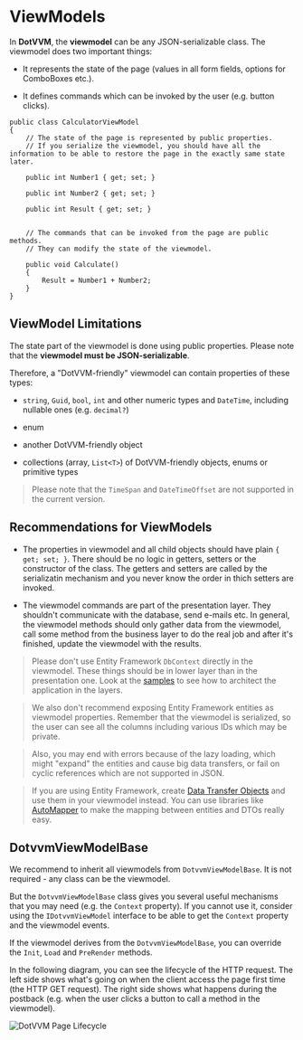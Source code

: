 # ViewModels

In **DotVVM**, the **viewmodel** can be any JSON-serializable class. The viewmodel does two important things:

+ It represents the state of the page (values in all form fields, options for ComboBoxes etc.).

+ It defines commands which can be invoked by the user (e.g. button clicks). 

```CSHARP
public class CalculatorViewModel 
{
    // The state of the page is represented by public properties.
    // If you serialize the viewmodel, you should have all the information to be able to restore the page in the exactly same state later.

    public int Number1 { get; set; }

    public int Number2 { get; set; }

    public int Result { get; set; }


    // The commands that can be invoked from the page are public methods.
    // They can modify the state of the viewmodel.

    public void Calculate() 
    {
        Result = Number1 + Number2;
    }
}
```

## ViewModel Limitations

The state part of the viewmodel is done using public properties. Please note that the **viewmodel must be JSON-serializable**. 

Therefore, a "DotVVM-friendly" viewmodel can contain properties of these types:

* `string`, `Guid`, `bool`, `int` and other numeric types and `DateTime`, including nullable ones (e.g. `decimal?`)

* enum

* another DotVVM-friendly object

* collections (array, `List<T>`) of DotVVM-friendly objects, enums or primitive types

> Please note that the `TimeSpan` and `DateTimeOffset` are not supported in the current version. 

## Recommendations for ViewModels

+ The properties in viewmodel and all child objects should have plain `{ get; set; }`. There should be no logic in getters, setters or the constructor of the class. The getters and setters are called by the serializatin mechanism and you never know the order in thich setters are invoked.

+ The viewmodel commands are part of the presentation layer. They shouldn't communicate with the database, send e-mails etc. 
In general, the viewmodel methods should only gather data from the viewmodel, call some method from the business layer to do  the real job and after it's finished, update the viewmodel with the results. 

> Please don't use Entity Framework `DbContext` directly in the viewmodel. These things should be in lower layer than in the presentation one. Look at the [samples](/docs/samples) to see how to architect the application in the layers.

> We also don't recommend exposing Entity Framework entities as viewmodel properties. Remember that the viewmodel is serialized, so the user can see all the columns including various IDs which may be private. 

> Also, you may end with errors because of the lazy loading, which might "expand" the entities and cause big data transfers, or fail on cyclic references which are not supported in JSON.  

> If you are using Entity Framework, create [Data Transfer Objects](https://en.wikipedia.org/wiki/Data_transfer_object) and use them in your viewmodel instead. You can use libraries like [AutoMapper](http://automapper.org/) to make the mapping between entities and DTOs really easy.


## DotvvmViewModelBase

We recommend to inherit all viewmodels from `DotvvmViewModelBase`. It is not required - any class can be the viewmodel. 

But the `DotvvmViewModelBase` class gives you several useful mechanisms that you may need (e.g. the `Context` property). If you cannot use it, consider using the `IDotvvmViewModel` interface to be able to get the `Context` property and the viewmodel events.

If the viewmodel derives from the `DotvvmViewModelBase`, you can override the `Init`, `Load` and `PreRender` methods. 

In the following diagram, you can see the lifecycle of the HTTP request. The left side shows what's going on when the client access the page first time (the HTTP GET request). The right side shows what happens during the postback (e.g. when the user clicks a button to call a method in the viewmodel).

<p><img src="{imageDir}basics-viewmodels-img1.png" alt="DotVVM Page Lifecycle" /></p>
